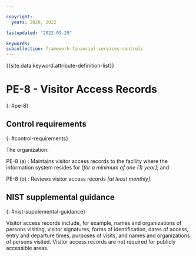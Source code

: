 ```yaml
---

copyright:
  years: 2020, 2022

lastupdated: "2022-09-29"

keywords: 
subcollection: framework-financial-services-controls
---
```


{{site.data.keyword.attribute-definition-list}}

               
# PE-8 - Visitor Access Records
{: #pe-8}

## Control requirements
{: #control-requirements}

The organization:

PE-8 (a)
    : Maintains visitor access records to the facility where the information system resides for _[for a minimum of one (1) year]_; and

PE-8 (b)
    : Reviews visitor access records _[at least monthly]_.

## NIST supplemental guidance
{: #nist-supplemental-guidance}

Visitor access records include, for example, names and organizations of persons visiting, visitor signatures, forms of identification, dates of access, entry and departure times, purposes of visits, and names and organizations of persons visited. Visitor access records are not required for publicly accessible areas.



